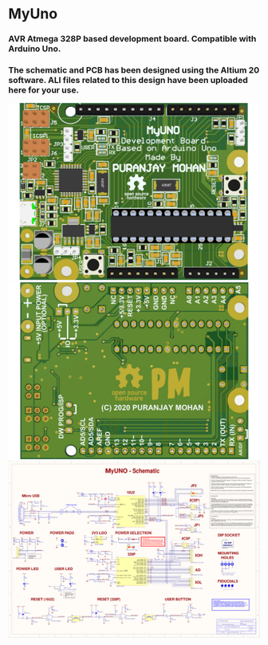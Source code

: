 # MyUno
### AVR Atmega 328P based development board. Compatible with Arduino Uno.
### The schematic and PCB has been designed using the Altium 20 software. ALl files related to this design have been uploaded here for your use.

![Board Top](https://github.com/puranjaymohan/MyUno/blob/master/Project%20Outputs%20for%20MyUNO/pdfjoiner%20(6)-1.png)
![Board Bottom](https://github.com/puranjaymohan/MyUno/blob/master/Project%20Outputs%20for%20MyUNO/pdfjoiner%20(6)-2.png)
![Schematic](https://github.com/puranjaymohan/MyUno/blob/master/Project%20Outputs%20for%20MyUNO/MyUno%20Schematic-1.png)
